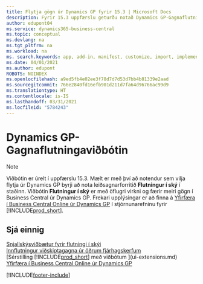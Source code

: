 ```yaml
---
title: Flytja gögn úr Dynamics GP fyrir 15.3 | Microsoft Docs
description: Fyrir 15.3 uppfærslu geturðu notað Dynamics GP-Gagnaflutningaviðbótina til að flytja viðskiptamenn, lánardrottna, birgðavörur, fjárhagsreikninga, opnar viðskiptaskuldir og opnar viðskiptakröfur færslur frá Dynamics GP til Business Central.
author: edupont04
ms.service: dynamics365-business-central
ms.topic: conceptual
ms.devlang: na
ms.tgt_pltfrm: na
ms.workload: na
ms. search.keywords: app, add-in, manifest, customize, import, implement
ms.date: 04/01/2021
ms.author: edupont
ROBOTS: NOINDEX
ms.openlocfilehash: a9ed5fb4e02ee3f78d7d7d53d7bb4b81339e2aad
ms.sourcegitcommit: 766e2840fd16efb901d211d7fa64d96766ac99d9
ms.translationtype: HT
ms.contentlocale: is-IS
ms.lasthandoff: 03/31/2021
ms.locfileid: "5784243"
---
```

# <a name="the-dynamics-gp-data-migration-extension"></a>Dynamics GP-Gagnaflutningaviðbótin

> [!NOTE]
> Viðbótin er úrelt í uppfærslu 15.3. Mælt er með því að notendur sem vilja flytja úr Dynamics GP byrji að nota leiðsagnarforritið **Flutningur í ský** í staðinn. Viðbótin **Flutningur í ský** er með öflugri virkni og færir meiri gögn í Business Central úr Dynamics GP. Frekari upplýsingar er að finna á [Yfirfæra í Business Central Online úr Dynamics GP](/dynamics365/business-central/dev-itpro/administration/migrate-dynamics-gp) í stjórnunarefninu fyrir [!INCLUDE[prod_short](includes/prod_short.md)].

## <a name="see-also"></a>Sjá einnig

[Snjallskýsviðbætur fyrir flutningi í skýi](ui-extensions-data-replication.md)  
[Innflutningur viðskiptagagna úr öðrum fjárhagskerfum](across-import-data-configuration-packages.md)  
[Sérstilling [!INCLUDE[prod_short](includes/prod_short.md)] með viðbótum ](ui-extensions.md)  
[Yfirfæra í Business Central Online úr Dynamics GP](/dynamics365/business-central/dev-itpro/administration/migrate-dynamics-gp)  


[!INCLUDE[footer-include](includes/footer-banner.md)]